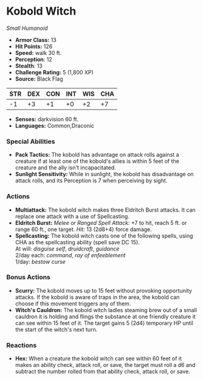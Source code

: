 # Kobold Witch

*Small* *Humanoid*

- **Armor Class:** 13
- **Hit Points:** 126 
- **Speed:** walk 30 ft.
- **Perception**: 12
- **Stealth**: 13
- **Challenge Rating:** 5 (1,800 XP)
- **Source:** Black Flag

| STR | DEX | CON | INT | WIS | CHA |
| --- | --- | --- | --- | --- | --- |
| -1 | +3 | +1 | +0 | +2 | +7 |

- **Senses:** darkvision 60 ft.
- **Languages:** Common,Draconic

### Special Abilities

- **Pack Tactics:** The kobold has advantage on attack rolls against a creature if at least one of the kobold's allies is within 5 feet of the creature and the ally isn't incapacitated.
- **Sunlight Sensitivity:** While in sunlight, the kobold has disadvantage on attack rolls, and its Perception is 7 when perceiving by sight.

### Actions

- **Multiattack:** The kobold witch makes three Eldritch Burst attacks. It can replace one attack with a use of Spellcasting.
- **Eldritch Burst:** _Melee or Ranged Spell Attack:_ +7 to hit, reach 5 ft. or range 60 ft., one target. _Hit:_ 13 (2d8+4) force damage.
- **Spellcasting:** The kobold witch casts one of the following spells, using CHA as the spellcasting ability (spell save DC 15).<br>At will: _disguise self_, _druidcraft_, _guidance_<br>2/day each: _command_, _ray of enfeeblement_<br>1/day: _bestow curse_

### Bonus Actions

- **Scurry:** The kobold moves up to 15 feet without provoking opportunity attacks. If the kobold is aware of traps in the area, the kobold can choose if this movement triggers any of them.
- **Witch's Cauldron:** The kobold witch ladles steaming brew out of a small cauldron it is holding and flings the substance at one friendly creature it can see within 15 feet of it. The target gains 5 (2d4) temporary HP until the start of the witch's next turn.

### Reactions

- **Hex:** When a creature the kobold witch can see within 60 feet of it makes an ability check, attack roll, or save, the target must roll a d6 and subtract the number rolled from that ability check, attack roll, or save.
